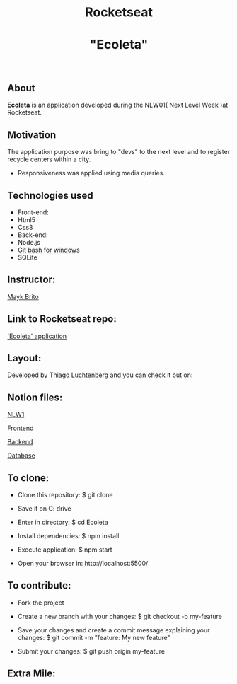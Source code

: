 
<h1 align="center">Rocketseat</h1>

<h1 align="center"><b>"Ecoleta"</b></h1>


<h1 align="center">
    <img src="">
</h1>


## About
**Ecoleta** is an application developed during the NLW01( Next Level Week )at Rocketseat. 

## Motivation
The application purpose was bring to "devs" to the next level and to register recycle centers within a city. 

- Responsiveness was applied using media queries. 



## Technologies used
- Front-end:
- Html5 
- Css3 
- Back-end:
- Node.js
- [Git bash for windows](https://gitforwindows.org/)
- SQLite

 
## Instructor: 
[Mayk Brito](https://github.com/maykbrito)

## Link to Rocketseat repo:
['Ecoleta' application](https://www.notion.so/Front-end-7c8a1a9a6df547058f1473f899a3b9c4)

## Layout: 
Developed by [Thiago Luchtenberg](https://www.instagram.com/tiagoluchtenberg/) and you can check it out on:


## Notion files:

[NLW1]()

[Frontend]()

[Backend]()

[Database]()
## To clone: 



- Clone this repository:
$ git clone 

- Save it on C: drive
- Enter in directory: $ cd Ecoleta

- Install dependencies: $ npm install

- Execute application: $ npm start

- Open your browser in: http://localhost:5500/


## To contribute:
- Fork the project 

- Create a new branch with your changes: $ git checkout -b my-feature

- Save your changes and create a commit message explaining your changes: $ git commit -m "feature: My new feature"

- Submit your changes: $ git push origin my-feature

## Extra Mile:





